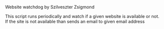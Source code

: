 Website watchdog
by Szilveszter Zsigmond

This script runs periodically and watch if a given website is available or not. If the site is not available than sends an email to given email address
